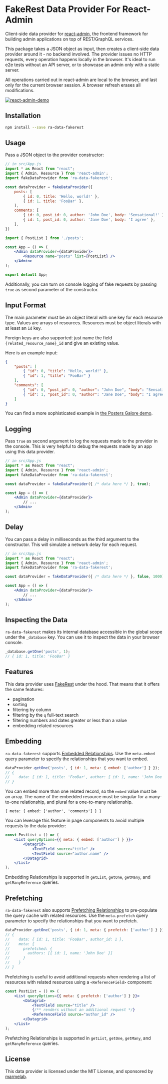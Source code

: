 # FakeRest Data Provider For React-Admin

Client-side data provider for [react-admin](https://github.com/marmelab/react-admin), the frontend framework for building admin applications on top of REST/GraphQL services.

This package takes a JSON object as input, then creates a client-side data provider around it - no backend involved. The provider issues no HTTP requests, every operation happens locally in the browser. It's ideal to run e2e tests without an API server, or to showcase an admin only with a static server.

All operations carried out in react-admin are local to the browser, and last only for the current browser session. A browser refresh erases all modifications.

[![react-admin-demo](https://marmelab.com/react-admin/img/react-admin-demo-still.png)](https://vimeo.com/268958716)

## Installation

```sh
npm install --save ra-data-fakerest
```

## Usage

Pass a JSON object to the provider constructor:

```jsx
// in src/App.js
import * as React from "react";
import { Admin, Resource } from 'react-admin';
import fakeDataProvider from 'ra-data-fakerest';

const dataProvider = fakeDataProvider({
    posts: [
        { id: 0, title: 'Hello, world!' },
        { id: 1, title: 'FooBar' },
    ],
    comments: [
        { id: 0, post_id: 0, author: 'John Doe', body: 'Sensational!' },
        { id: 1, post_id: 0, author: 'Jane Doe', body: 'I agree' },
    ],
})

import { PostList } from './posts';

const App = () => (
    <Admin dataProvider={dataProvider}>
        <Resource name="posts" list={PostList} />
    </Admin>
);

export default App;
```

Additionally, you can turn on console logging of fake requests by passing `true` as second parameter of the constructor.

## Input Format

The main parameter must be an object literal with one key for each resource type. Values are arrays of resources. Resources must be object literals with at least an `id` key.

Foreign keys are also supported: just name the field `{related_resource_name}_id` and give an existing value.

Here is an example input:

```json
{
    "posts": [
        { "id": 0, "title": "Hello, world!" },
        { "id": 1, "title": "FooBar" }
    ],
    "comments": [
        { "id": 0, "post_id": 0, "author": "John Doe", "body": "Sensational!" },
        { "id": 1, "post_id": 0, "author": "Jane Doe", "body": "I agree" }
    ]
}
```

You can find a more sophisticated example in [the Posters Galore demo](https://raw.githubusercontent.com/marmelab/ng-admin-demo/master/js/data.js). 

## Logging

Pass `true` as second argument to log the requests made to the provider in the console. This is very helpful to debug the requests made by an app using this data provider.

```jsx
// in src/App.js
import * as React from "react";
import { Admin, Resource } from 'react-admin';
import fakeDataProvider from 'ra-data-fakerest';

const dataProvider = fakeDataProvider({ /* data here */ }, true);

const App = () => (
    <Admin dataProvider={dataProvider}>
        // ...
    </Admin>
);
```

## Delay

You can pass a delay in milliseconds as the third argument to the constructor. This will simulate a network delay for each request.

```jsx
// in src/App.js
import * as React from "react";
import { Admin, Resource } from 'react-admin';
import fakeDataProvider from 'ra-data-fakerest';

const dataProvider = fakeDataProvider({ /* data here */ }, false, 1000);

const App = () => (
    <Admin dataProvider={dataProvider}>
        // ...
    </Admin>
);
```

## Inspecting the Data

`ra-data-fakerest` makes its internal database accessible in the global scope under the `_database` key. You can use it to inspect the data in your browser console.

```js
_database.getOne('posts', 1);
// { id: 1, title: 'FooBar' }
```

## Features

This data provider uses [FakeRest](https://github.com/marmelab/FakeRest) under the hood. That means that it offers the same features:

- pagination
- sorting
- filtering by column
- filtering by the `q` full-text search
- filtering numbers and dates greater or less than a value
- embedding related resources

## Embedding

`ra-data-fakerest` supports [Embedded Relationships](https://marmelab.com/react-admin/DataProviders.html#embedding-relationships). Use the `meta.embed` query parameter to specify the relationships that you want to embed. 

```jsx
dataProvider.getOne('posts', { id: 1, meta: { embed: ['author'] } });
// { 
//    data: { id: 1, title: 'FooBar', author: { id: 1, name: 'John Doe' } },
// }
```

You can embed more than one related record, so the `embed` value must be an array. The name of the embedded resource must be singular for a many-to-one relationship, and plural for a one-to-many relationship.

```
{ meta: { embed: ['author', 'comments'] } }
```

You can leverage this feature in page components to avoid multiple requests to the data provider:

```jsx
const PostList = () => (
    <List queryOptions={{ meta: { embed: ['author'] } }}>
        <Datagrid>
            <TextField source="title" />
            <TextField source="author.name" />
        </Datagrid>
    </List>
);
```

Embedding Relationships is supported in `getList`, `getOne`, `getMany`, and `getManyReference` queries.

## Prefetching

`ra-data-fakerest` also supports [Prefetching Relationships](https://marmelab.com/react-admin/DataProviders.html#prefetching-relationships) to pre-populate the query cache with related resources. Use the `meta.prefetch` query parameter to specify the relationships that you want to prefetch.

```jsx
dataProvider.getOne('posts', { id: 1, meta: { prefetch: ['author'] } });
// { 
//    data: { id: 1, title: 'FooBar', author_id: 1 },
//    meta: {
//      prefetched: {
//        authors: [{ id: 1, name: 'John Doe' }]
//      }
//    }
// }
```

Prefetching is useful to avoid additional requests when rendering a list of resources with related resources using a `<ReferenceField>` component:

```jsx
const PostList = () => (
    <List queryOptions={{ meta: { prefetch: ['author'] } }}>
        <Datagrid>
            <TextField source="title" />
            {/** renders without an additional request */}
            <ReferenceField source="author_id" />
        </Datagrid>
    </List>
);
```

Prefetching Relationships is supported in `getList`, `getOne`, `getMany`, and `getManyReference` queries.

## License

This data provider is licensed under the MIT License, and sponsored by [marmelab](https://marmelab.com).
